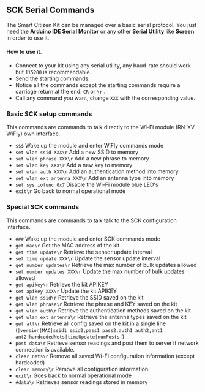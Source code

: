 ## SCK Serial Commands

The Smart Citizen Kit can be managed over a basic serial protocol. You just need the **Arduino IDE Serial Monitor** or any other **Serial Utility** like **Screen** in order to use it.

#### How to use it.

* Connect to your kit using any serial utility, any baud-rate should work but `115200` is recommendable.
* Send the starting commands.
* Notice all the commands except the starting commands require a carriage return at the end: `CR` or `\r`  .
* Call any command you want, change `XXX` with the corresponding value.

### Basic SCK setup commands

This commands are commands to talk directly to the Wi-Fi module (RN-XV WiFly) own interface.

* `$$$`							Wake up the module and enter WiFly commands mode
* `set wlan ssid XXX\r`        Add a new SSID to memory
* `set wlan phrase XXX\r`      Add a new phrase to memory
* `set wlan key XXX\r`         Add a new key to memory
* `set wlan auth XXX\r`        Add an authentication method into memory
* `set wlan ext_antenna XXX\r` Add an antenna type into memory
* `set sys iofunc 0x7`         Disable the Wi-Fi module blue LED's 
* `exit\r`                     Go back to normal operational mode

### Special SCK commands

This commands are commands to talk talk to the SCK configuration interface.

* `###`							Wake up the module and enter SCK commands mode
* `get mac\r`                  Get the MAC address of the kit
* `get time update\r`          Retrieve the sensor update interval
* `set time update XXX\r`    	Update the sensor update interval
* `get number updates\r`    	Retrieve the max number of bulk updates allowed
* `set number updates XXX\r`   Update the max number of bulk updates allowed
* `get apikey\r`               Retrieve the kit APIKEY
* `set apikey XXX\r`           Update the kit APIKEY
* `get wlan ssid\r`            Retrieve the SSID saved on the kit
* `get wlan phrase\r`          Retrieve the phrase and KEY saved on the kit
* `get wlan auth\r`            Retrieve the authentication methods saved on the kit
* `get wlan ext_antenna\r`     Retrieve the antenna types saved on the kit
* `get all\r`                  Retrieve all config saved on the kit in a single line (`|version|MAC|ssid1 ssid2,pass1 pass2,auth1 auth2,ant1 ant2|hardcodedNets|timeUpdate|numPosts|`)
* `post data\r`                Retrieve sensor readings and post them to server if network connection is available.
* `clear nets\r`               Remove all saved Wi-Fi configuration information (except hardcoded)
* `clear memory\r`             Remove all configuration information
* `exit\r`                     Goes back to normal operational mode
* `#data\r`  					Retrieves sensor readings stored in memory
